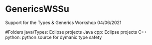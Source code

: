 # GenericsWSSu
Support for the Types & Generics Workshop 04/06/2021

#Folders
java/Types: Eclipse projects Java
cpp: Eclipse projects C++
python: python source for dymanic type safety
